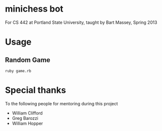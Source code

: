 minichess bot
=============

For CS 442 at Portland State University, taught by Bart Massey, Spring 2013

Usage
=====

Random Game
-----------

    ruby game.rb


Special thanks
==============

To the following people for mentoring during this project

* William Clifford
* Greg Barozzi
* William Hopper
